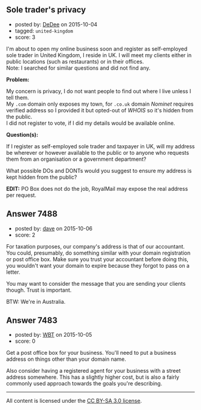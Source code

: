 ## Sole trader's privacy

- posted by: [DeDee](https://stackexchange.com/users/5677641/dedee) on 2015-10-04
- tagged: `united-kingdom`
- score: 3

<p>I'm about to open my online business soon and register as self-employed sole trader in United Kingdom, I reside in UK. I will meet my clients either in public locations (such as restaurants) or in their offices.<br/>
Note: I searched for similar questions and did not find any.</p>

<p><strong>Problem:</strong></p>

<p>My concern is privacy, I do not want people to find out where I live unless I tell them.<br/>
My <code>.com</code> domain only exposes my town, for <code>.co.uk</code> domain <em>Nominet</em> requires verified address so I provided it but opted-out of <em>WHOIS</em> so it's hidden from the public.<br/>
I did not register to vote, if I did my details would be available online.</p>

<p><strong>Question(s):</strong></p>

<p>If I register as self-employed sole trader and taxpayer in UK, will my address be wherever or however available to the public or to anyone who requests them from an organisation or a government department?</p>

<p>What possible DOs and DONTs would you suggest to ensure my address is kept hidden from the public?</p>

<p><strong>EDIT:</strong>
PO Box does not do the job, RoyalMail may expose the real address per request.</p>



## Answer 7488

- posted by: [dave](https://stackexchange.com/users/100828/dave) on 2015-10-06
- score: 2

<p>For taxation purposes, our company's address is that of our accountant. You could, presumably, do something similar with your domain registration or post office box. Make sure you trust your accountant before doing this, you wouldn't want your domain to expire because they forgot to pass on a letter.</p>

<p>You may want to consider the message that you are sending your clients though. Trust is important.</p>

<p>BTW: We're in Australia.</p>



## Answer 7483

- posted by: [WBT](https://stackexchange.com/users/420593/wbt) on 2015-10-05
- score: 0

<p>Get a post office box for your business.  You'll need to put a business address on things other than your domain name. </p>

<p>Also consider having a registered agent for your business with a street address somewhere.  This has a slightly higher cost, but is also a fairly commonly used approach towards the goals you're describing.</p>




---

All content is licensed under the [CC BY-SA 3.0 license](https://creativecommons.org/licenses/by-sa/3.0/).
